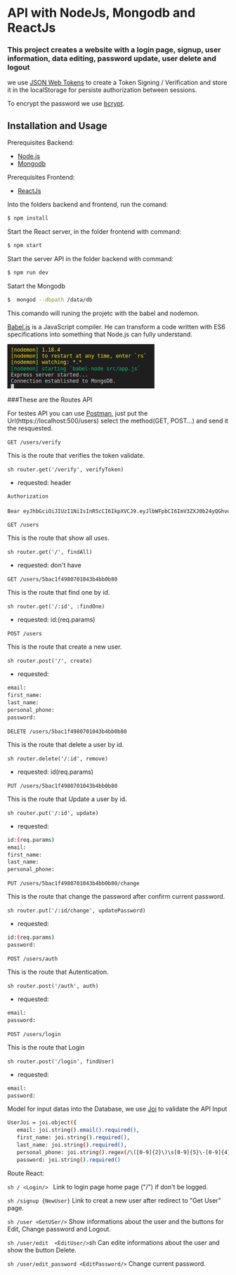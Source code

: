 # API with NodeJs, Mongodb and ReactJs 

### This project creates a website with a login page, signup, user information, data editing, password update, user delete and logout

we use [JSON Web Tokens](https://jwt.io/) to create a Token Signing / Verification and store it in the localStorage for persiste authorization between sessions.

To encrypt the password we use [bcrypt](https://bycryp.com/).


## Installation and Usage

Prerequisites Backend: 
* [Node.js](https://nodejs.org/en/)
* [Mongodb](https://www.mongodb.com/) 

Prerequisites Frontend: 
* [ReactJs](https://reactjs.org/)

Into the folders backend and frontend, run the comand:
```sh
$ npm install 
```
 Start the React server, in the folder frontend with command:
 ```sh
 $ npm start
 ```
Start the server API in the folder backend with command:
 ```sh
 $ npm run dev
 ```
Satart the Mongodb
 ```sh
 $  mongod --dbpath /data/db
 ```
This comando will runing the projetc with the babel and nodemon.

[Babel.js](https://babeljs.io/) is a JavaScript compiler. He can transform a code written with ES6 specifications into something that Node.js can fully understand.

![screenshot](frontend/public/babel.png)


###These are the Routes API 

For testes API you can use [Postman](https://www.getpostman.com/), just put the Url(https://localhost:500/users) select the method(GET, POST...) and send it the resquested. 

`GET /users/verify`

This is the route that verifies  the token validate.  

```sh router.get('/verify', verifyToken)```
- requested: header 
```sh
Authorization

Bear eyJhbGciOiJIUzI1NiIsInR5cCI6IkpXVCJ9.eyJlbWFpbCI6ImV3ZXJ0b24yQGhvdC5jb20iLCJpZCI6IjViYjZjZjc1NjAyMGJiMWY3NWEzYmQxZiIsImlhdCI6MTUzODcxMjU1MywiZXhwIjoxNTM4NzE2MTUzfQ.L7Tbm3J5898GhCQx3b6bThDdrXSOJBCUmkvFDSBBVWc
```

`GET /users`

This is the route that show all uses.

```sh router.get('/', findAll)```
- requested: don't have

`GET /users/5bac1f4980701043b4bb0b80 `

This is the route that find one by id.  

```sh router.get('/:id', :findOne)```
- requested: id:(req.params)

`POST /users`

This is the route that create a new user.

```sh router.post('/', create)```
- requested: 
```sh
email:
first_name:
last_name:
personal_phone:
password: 
```

`DELETE /users/5bac1f4980701043b4bb0b80`

This is the route that delete a user by id. 

```sh router.delete('/:id', remove)```
- requested: id(req.params)

`PUT /users/5bac1f4980701043b4bb0b80`

This is the route that Update a user by id.

```sh router.put('/:id', update)```
- requested:
```sh
id:(req.params)
email:
first_name:
last_name:
personal_phone:
```
`PUT /users/5bac1f4980701043b4bb0b80/change`

This is the route that change  the password after confirm current password.

```sh router.put('/:id/change', updatePassword)```
- requested:
```sh
id:(req.params)
password:
```
`POST /users/auth`

This is the route that Autentication.

```sh router.post('/auth', auth) ```
- requested: 
```sh
email:
password:
```
`POST /users/login`

This is the route that Login 

```sh router.post('/login', findUser)```
- requested: 
```sh
email:
password:
```
Model for input datas into the Database, we use [Joi](https://github.com/hapijs/joi) to validate the API Input
 ```sh
UserJoi = joi.object({
    email: joi.string().email().required(),
    first_name: joi.string().required(),
    last_name: joi.string().required(),
    personal_phone: joi.string().regex(/\([0-9]{2}\)\s[0-9]{5}\-[0-9]{4}/).required(),
    password: joi.string().required()
 ```

Route React:

```sh / <Login/> ``` Link to login page home page ("/") if don't be logged.
 
```sh /signup {NewUser}``` Link to creat a new user after redirect to "Get User" page.

```sh /user <GetUSer/>``` Show informations about the user and the buttons for Edit, Change password and Logout.

```sh /user/edit  <EditUser/>```sh  Can edite informations about the user and show the button Delete.

```sh /user/edit_password <EditPassword/>```  Change current password.



